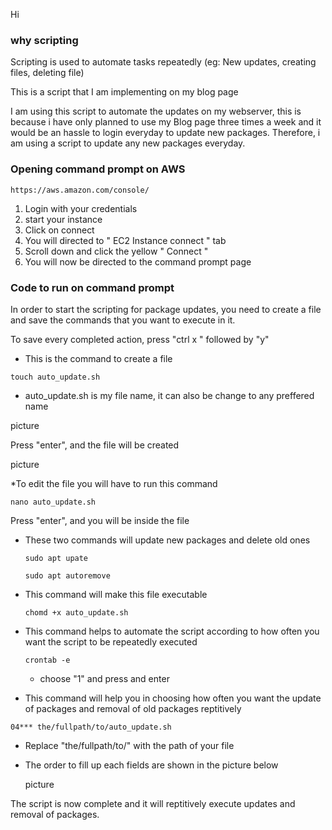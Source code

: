 Hi 

### why scripting

Scripting is used to automate tasks repeatedly (eg: New updates, creating files, deleting file)

This is a script that I am implementing on my blog page

I am using this script to automate the updates on my webserver, this is because i have only planned to use my Blog page three times a week and it would be an hassle to login everyday to update new packages. Therefore, i am using a script to update any new packages everyday. 

### Opening command prompt on AWS
```
https://aws.amazon.com/console/
```
1. Login with your credentials
2. start your instance
3. Click on connect
4. You will directed to " EC2 Instance connect " tab
5. Scroll down and click the yellow " Connect "
6. You will now be directed to the command prompt page


### Code to run on command prompt

In order to start the scripting for package updates, you need to create a file and save the commands that you want to execute in it. 


To save every completed action, press "ctrl x " followed by "y"


* This is the command to create a file

```
touch auto_update.sh
```
* auto_update.sh is my file name, it can also be change to any preffered name
  
picture 


Press "enter", and the file will be created 

picture

*To edit the file you will have to run this command 

```
nano auto_update.sh
```

Press "enter", and you will be inside the file


* These two commands will update new packages and delete old ones

  ```
  sudo apt upate

  sudo apt autoremove
  ```

  
* This command will make this file executable

  ```
  chomd +x auto_update.sh
  ```

* This command helps to automate the script according to how often you want the script to be repeatedly executed

    ```
    crontab -e
    ```
    * choose "1" and press and enter


* This command will help you in choosing how often you want the update of packages and removal of old packages reptitively

```
04*** the/fullpath/to/auto_update.sh
```

* Replace "the/fullpath/to/" with the path of your file 

* The order to fill up each fields are shown in the picture below
  

    picture

  
The script is now complete and it will reptitively execute updates and removal of packages.


